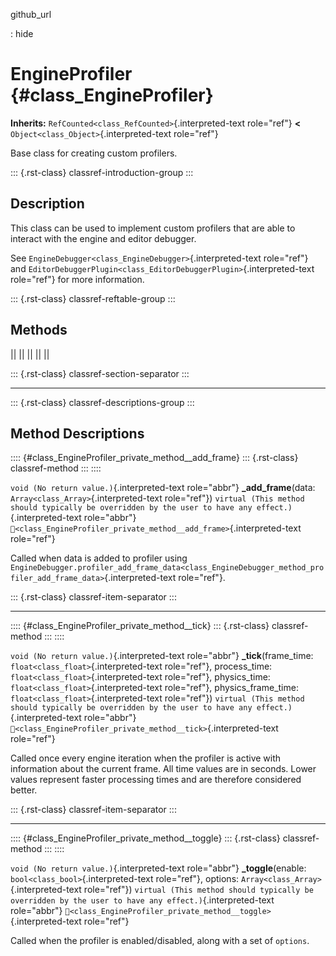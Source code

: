 github_url

:   hide

# EngineProfiler {#class_EngineProfiler}

**Inherits:** `RefCounted<class_RefCounted>`{.interpreted-text
role="ref"} **\<** `Object<class_Object>`{.interpreted-text role="ref"}

Base class for creating custom profilers.

::: {.rst-class}
classref-introduction-group
:::

## Description

This class can be used to implement custom profilers that are able to
interact with the engine and editor debugger.

See `EngineDebugger<class_EngineDebugger>`{.interpreted-text role="ref"}
and `EditorDebuggerPlugin<class_EditorDebuggerPlugin>`{.interpreted-text
role="ref"} for more information.

::: {.rst-class}
classref-reftable-group
:::

## Methods

||
||
||
||
||

::: {.rst-class}
classref-section-separator
:::

------------------------------------------------------------------------

::: {.rst-class}
classref-descriptions-group
:::

## Method Descriptions

:::: {#class_EngineProfiler_private_method__add_frame}
::: {.rst-class}
classref-method
:::
::::

`void (No return value.)`{.interpreted-text role="abbr"}
**\_add_frame**(data: `Array<class_Array>`{.interpreted-text
role="ref"})
`virtual (This method should typically be overridden by the user to have any effect.)`{.interpreted-text
role="abbr"}
`🔗<class_EngineProfiler_private_method__add_frame>`{.interpreted-text
role="ref"}

Called when data is added to profiler using
`EngineDebugger.profiler_add_frame_data<class_EngineDebugger_method_profiler_add_frame_data>`{.interpreted-text
role="ref"}.

::: {.rst-class}
classref-item-separator
:::

------------------------------------------------------------------------

:::: {#class_EngineProfiler_private_method__tick}
::: {.rst-class}
classref-method
:::
::::

`void (No return value.)`{.interpreted-text role="abbr"}
**\_tick**(frame_time: `float<class_float>`{.interpreted-text
role="ref"}, process_time: `float<class_float>`{.interpreted-text
role="ref"}, physics_time: `float<class_float>`{.interpreted-text
role="ref"}, physics_frame_time: `float<class_float>`{.interpreted-text
role="ref"})
`virtual (This method should typically be overridden by the user to have any effect.)`{.interpreted-text
role="abbr"}
`🔗<class_EngineProfiler_private_method__tick>`{.interpreted-text
role="ref"}

Called once every engine iteration when the profiler is active with
information about the current frame. All time values are in seconds.
Lower values represent faster processing times and are therefore
considered better.

::: {.rst-class}
classref-item-separator
:::

------------------------------------------------------------------------

:::: {#class_EngineProfiler_private_method__toggle}
::: {.rst-class}
classref-method
:::
::::

`void (No return value.)`{.interpreted-text role="abbr"}
**\_toggle**(enable: `bool<class_bool>`{.interpreted-text role="ref"},
options: `Array<class_Array>`{.interpreted-text role="ref"})
`virtual (This method should typically be overridden by the user to have any effect.)`{.interpreted-text
role="abbr"}
`🔗<class_EngineProfiler_private_method__toggle>`{.interpreted-text
role="ref"}

Called when the profiler is enabled/disabled, along with a set of
`options`.
